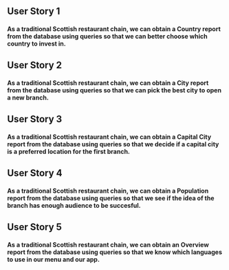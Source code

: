 ## User Story 1

#### As a traditional Scottish restaurant chain, we can obtain a Country report from the database using queries so that we can better choose which country to invest in. 

## User Story 2

#### As a traditional Scottish restaurant chain, we can obtain a City report from the database using queries so that we can pick the best city to open a new branch.

## User Story 3

#### As a traditional Scottish restaurant chain, we can obtain a Capital City report from the database using queries so that we decide if a capital city is a preferred location for the first branch.

## User Story 4

#### As a traditional Scottish restaurant chain, we can obtain a Population report from the database using queries so that we see if the idea of the branch has enough audience to be succesful.

## User Story 5

#### As a traditional Scottish restaurant chain, we can obtain an Overview report from the database using queries so that we know which languages to use in our menu and our app.
